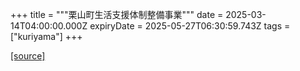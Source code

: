 +++
title = """栗山町生活支援体制整備事業"""
date = 2025-03-14T04:00:00.000Z
expiryDate = 2025-05-27T06:30:59.743Z
tags = ["kuriyama"]
+++


[[source]](https://www.town.kuriyama.hokkaido.jp/soshiki/43/30793.html)
